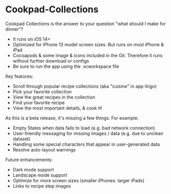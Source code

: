 # Cookpad-Collections

Cookpad Collections is the answer to your question "what should I make for dinner"?

- It runs on iOS 14+
- Optimized for iPhone 13 model screen sizes. But runs on most iPhone & iPad
- Cocoapods & some image & icons included in the Git. Therefore it runs without further download or configs
- Be sure to run the app using the .xcworkspace file
 
Key features:

- Scroll through popular recipe collections (aka "cuisine" in app lingo)
- Pick your favorite collection
- View the great recipes in the collection
- Find your favorite recipe
- View the most important details, & cook it!

As this is a beta release, it's missing a few things. For example:

- Empty States when data fails to load (e.g. bad network connection)
- User-friendly messaging for missing images / data (e.g. due to unclean dataset)
- Handling some special characters that appear in user-generated data
- Resolve auto-layout warnings

Future enhancements: 

- Dark mode support
- Landscape mode support
- Optimize for more screen sizes (smaller iPhones. larger iPads)
- Links to recipe step images

